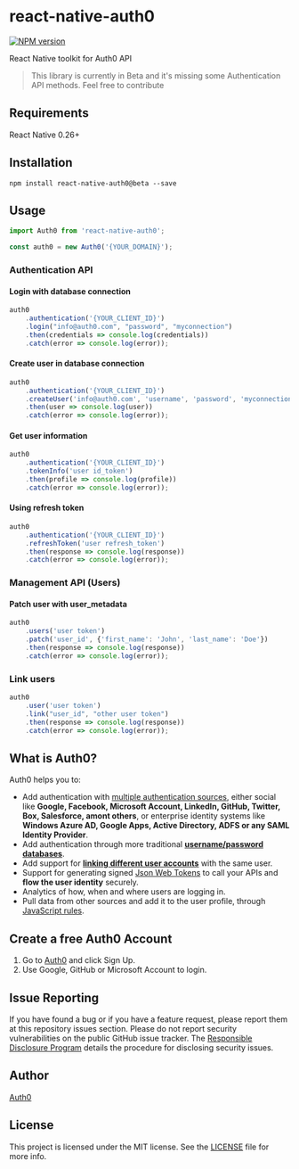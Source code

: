 # react-native-auth0

[![NPM version][npm-image]][npm-url]

React Native toolkit for Auth0 API

> This library is currently in Beta and it's missing some Authentication API methods. Feel free to contribute

## Requirements

React Native 0.26+

## Installation

```
npm install react-native-auth0@beta --save
```

## Usage

```js
import Auth0 from 'react-native-auth0';

const auth0 = new Auth0('{YOUR_DOMAIN}');
```

### Authentication API

#### Login with database connection

```js
auth0
    .authentication('{YOUR_CLIENT_ID}')
    .login("info@auth0.com", "password", "myconnection")
    .then(credentials => console.log(credentials))
    .catch(error => console.log(error));
```

#### Create user in database connection

```js
auth0
    .authentication('{YOUR_CLIENT_ID}')
    .createUser('info@auth0.com', 'username', 'password', 'myconnection')
    .then(user => console.log(user))
    .catch(error => console.log(error));
```

#### Get user information

```js
auth0
    .authentication('{YOUR_CLIENT_ID}')
    .tokenInfo('user id_token')
    .then(profile => console.log(profile))
    .catch(error => console.log(error));
```

#### Using refresh token
```js
auth0
    .authentication('{YOUR_CLIENT_ID}')
    .refreshToken('user refresh_token')
    .then(response => console.log(response))
    .catch(error => console.log(error));
```

### Management API (Users)

#### Patch user with user_metadata

```js
auth0
    .users('user token')
    .patch('user_id', {'first_name': 'John', 'last_name': 'Doe'})
    .then(response => console.log(response))
    .catch(error => console.log(error));
```

### Link users

```js
auth0
    .user('user token')
    .link("user_id", "other user token")
    .then(response => console.log(response))
    .catch(error => console.log(error));
```

## What is Auth0?

Auth0 helps you to:

* Add authentication with [multiple authentication sources](https://docs.auth0.com/identityproviders), either social like **Google, Facebook, Microsoft Account, LinkedIn, GitHub, Twitter, Box, Salesforce, amont others**, or enterprise identity systems like **Windows Azure AD, Google Apps, Active Directory, ADFS or any SAML Identity Provider**.
* Add authentication through more traditional **[username/password databases](https://docs.auth0.com/mysql-connection-tutorial)**.
* Add support for **[linking different user accounts](https://docs.auth0.com/link-accounts)** with the same user.
* Support for generating signed [Json Web Tokens](https://docs.auth0.com/jwt) to call your APIs and **flow the user identity** securely.
* Analytics of how, when and where users are logging in.
* Pull data from other sources and add it to the user profile, through [JavaScript rules](https://docs.auth0.com/rules).

## Create a free Auth0 Account

1. Go to [Auth0](https://auth0.com) and click Sign Up.
2. Use Google, GitHub or Microsoft Account to login.

## Issue Reporting

If you have found a bug or if you have a feature request, please report them at this repository issues section. Please do not report security vulnerabilities on the public GitHub issue tracker. The [Responsible Disclosure Program](https://auth0.com/whitehat) details the procedure for disclosing security issues.

## Author

[Auth0](auth0.com)

## License

This project is licensed under the MIT license. See the [LICENSE](LICENSE.txt) file for more info.

<!-- Variables -->
[npm-image]: https://img.shields.io/npm/v/react-native-auth0.svg?style=flat
[npm-url]: https://npmjs.org/package/react-native-auth0
[travis-image]: http://img.shields.io/travis/auth0/react-native-auth0.svg?style=flat
[travis-url]: https://travis-ci.org/auth0/react-native-auth0
